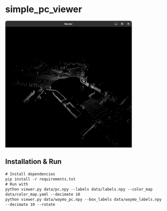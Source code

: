 # simple_pc_viewer

<img src="doc/screenshot.png" width="400" height="400" />

## Installation & Run

```shell
# Install dependencies
pip install -r requirements.txt
# Run with
python viewer.py data/pc.npy --labels data/labels.npy --color_map data/color_map.yaml --decimate 10
python viewer.py data/waymo_pc.npy --box_labels data/waymo_labels.npy --decimate 10 --rotate
```
